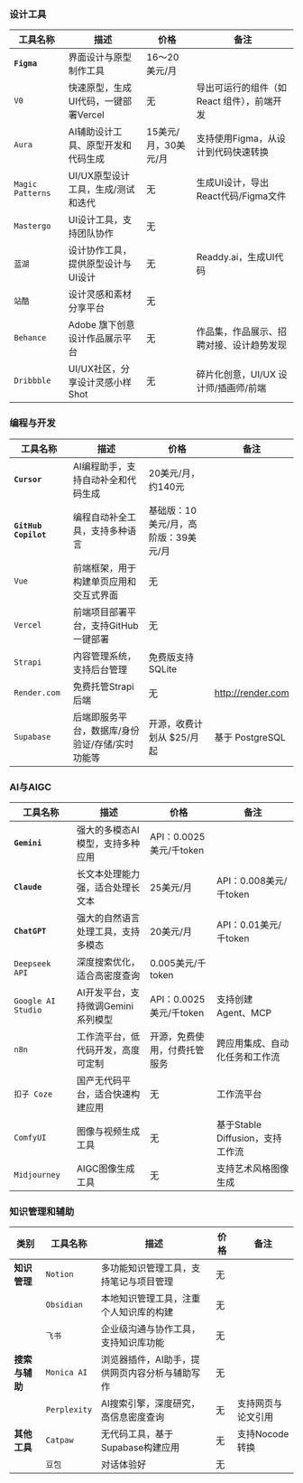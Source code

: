 ### 设计工具 
| 工具名称            | 描述                                        | 价格                    | 备注                                  |
|---------------------|---------------------------------------------|------------------------|---------------------------------------|
| **`Figma`**         | 界面设计与原型制作工具                        | 16～20美元/月             |                                       |
| `V0`                | 快速原型，生成UI代码，一键部署Vercel          | 无                      | 导出可运行的组件（如 React 组件），前端开发 |
| `Aura`              | AI辅助设计工具、原型开发和代码生成             | 15美元/月，30美元/月     | 支持使用Figma，从设计到代码快速转换      |
| `Magic Patterns`    | UI/UX原型设计工具，生成/测试和迭代             | 无                      | 生成UI设计，导出React代码/Figma文件 |
| `Mastergo`          | UI设计工具，支持团队协作                      | 无                      |                                       |
| `蓝湖`               | 设计协作工具，提供原型设计与UI设计            | 无                      | Readdy.ai，生成UI代码                   |
| `站酷`               | 设计灵感和素材分享平台                       | 无                      |                                       |
| `Behance`           | Adobe 旗下创意设计作品展示平台                | 无                      | 作品集，作品展示、招聘对接、设计趋势发现  |
| `Dribbble`          | UI/UX社区，分享设计灵感小样Shot               | 无                      | 碎片化创意，UI/UX 设计师/插画师/前端   |


### 编程与开发
| 工具名称            | 描述                                        | 价格                    | 备注                                  |
|---------------------|---------------------------------------------|------------------------|---------------------------------------|
| **`Cursor`**        | AI编程助手，支持自动补全和代码生成         | 20美元/月，约140元       |                                       |
| **`GitHub Copilot`**| 编程自动补全工具，支持多种语言             | 基础版：10美元/月，高阶版：39美元/月 |                                |
| `Vue`               | 前端框架，用于构建单页应用和交互式界面     | 无                      |                                       |
| `Vercel`            | 前端项目部署平台，支持GitHub一键部署       | 无                      |                                       |
| `Strapi`            | 内容管理系统，支持后台管理                 | 免费版支持SQLite         |                                       |
| `Render.com`        | 免费托管Strapi后端                         | 无                      | http://render.com                    |
| `Supabase`          | 后端即服务平台，数据库/身份验证/存储/实时功能等 | 开源，收费计划从 $25/月 起 | 基于 PostgreSQL                    |


### AI与AIGC
| 工具名称            | 描述                                        | 价格                    | 备注                                  |
|---------------------|---------------------------------------------|------------------------|---------------------------------------|
| **`Gemini`**        | 强大的多模态AI模型，支持多种应用           | API：0.0025美元/千token     |                                       |
| **`Claude`**        | 长文本处理能力强，适合处理长文本           | 25美元/月                   | API：0.008美元/千token                 |
| **`ChatGPT`**       | 强大的自然语言处理工具，支持多模态          | 20美元/月                  | API：0.01美元/千token                  |
| `Deepseek API`      | 深度搜索优化，适合高密度查询               | 0.005美元/千token          |                                       |
| `Google AI Studio`  | AI开发平台，支持微调Gemini系列模型         | API：0.0025美元/千token    | 支持创建 Agent、MCP                    |
| `n8n`               | 工作流平台，低代码开发，高度可定制         | 开源，免费使用，付费托管服务  | 跨应用集成、自动化任务和工作流          | 
| `扣子 Coze`         | 国产无代码平台，适合快速构建应用           | 无                          | 工作流平台                            |
| `ComfyUI`           | 图像与视频生成工具                       | 无                          | 基于Stable Diffusion，支持工作流      |
| `Midjourney`        | AIGC图像生成工具                           | 无                       | 支持艺术风格图像生成                   |


### 知识管理和辅助
| 类别              | 工具名称            | 描述                                        | 价格                    | 备注                                  |
|-------------------|---------------------|---------------------------------------------|------------------------|---------------------------------------|
| **知识管理**      | `Notion`            | 多功能知识管理工具，支持笔记与项目管理     | 无                      |                                       |
|                   | `Obsidian`          | 本地知识管理工具，注重个人知识库的构建     | 无                      |                                       |
|                   | `飞书`               | 企业级沟通与协作工具，支持知识库功能       | 无                      |                                       |
| **搜索与辅助**    | `Monica AI`          | 浏览器插件，AI助手，提供网页内容分析与辅助写作 | 无                    |                                       |
|                   | `Perplexity`         | AI搜索引擎，深度研究，高信息密度查询       | 无                      | 支持网页与论文引用                     |
| **其他工具**       | `Catpaw`            | 无代码工具，基于Supabase构建应用           | 无                      | 支持Nocode转换                          |
|                   | `豆包`               | 对话体验好                               | 无                      |                                          |
